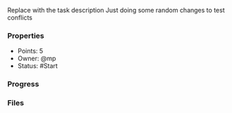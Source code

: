 Replace with the task description
Just doing some random changes to test conflicts
### Properties
- Points: 5
- Owner: @mp
- Status: #Start
### Progress
### Files
